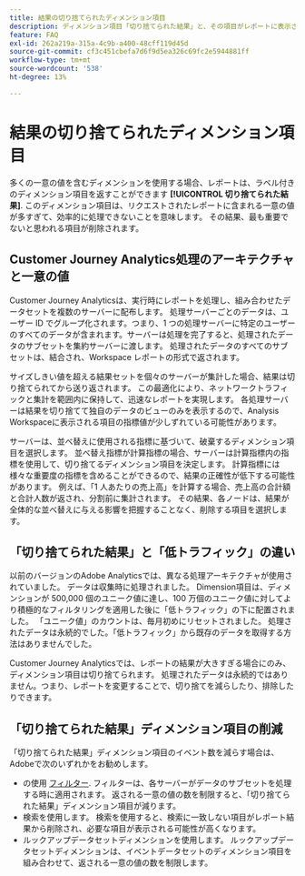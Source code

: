 ```yaml
---
title: 結果の切り捨てられたディメンション項目
description: ディメンション項目「切り捨てられた結果」と、その項目がレポートに表示される理由を説明します。
feature: FAQ
exl-id: 262a219a-315a-4c9b-a400-48cff119d45d
source-git-commit: cf3c451cbefa7d6f9d5ea326c69fc2e5944881ff
workflow-type: tm+mt
source-wordcount: '538'
ht-degree: 13%

---
```


# 結果の切り捨てられたディメンション項目

多くの一意の値を含むディメンションを使用する場合、レポートは、ラベル付きのディメンション項目を返すことができます **[!UICONTROL 切り捨てられた結果]**. このディメンション項目は、リクエストされたレポートに含まれる一意の値が多すぎて、効率的に処理できないことを意味します。 その結果、最も重要でないと思われる項目が削除されます。

## Customer Journey Analytics処理のアーキテクチャと一意の値

Customer Journey Analyticsは、実行時にレポートを処理し、組み合わせたデータセットを複数のサーバーに配布します。 処理サーバーごとのデータは、ユーザー ID でグループ化されます。つまり、1 つの処理サーバーに特定のユーザーのすべてのデータが含まれます。サーバーは処理を完了すると、処理されたデータのサブセットを集約サーバーに渡します。 処理されたデータのすべてのサブセットは、結合され、Workspace レポートの形式で返されます。

サイズしきい値を超える結果セットを個々のサーバーが集計した場合、結果は切り捨てられてから送り返されます。 この最適化により、ネットワークトラフィックと集計を範囲内に保持して、迅速なレポートを実現します。 各処理サーバーは結果を切り捨てて独自のデータのビューのみを表示するので、Analysis Workspaceに表示される項目の指標値が少しずれている可能性があります。

サーバーは、並べ替えに使用される指標に基づいて、破棄するディメンション項目を選択します。 並べ替え指標が計算指標の場合、サーバーは計算指標内の指標を使用して、切り捨てるディメンション項目を決定します。 計算指標には様々な重要度の指標を含めることができるので、結果の正確性が低下する可能性があります。 例えば、「1 人あたりの売上高」を計算する場合、売上高の合計額と合計人数が返され、分割前に集計されます。 その結果、各ノードは、結果が全体的な並べ替えに与える影響を把握することなく、削除する項目を選択します。

## 「切り捨てられた結果」と「低トラフィック」の違い

以前のバージョンのAdobe Analyticsでは、異なる処理アーキテクチャが使用されていました。 データは収集時に処理されました。 Dimension項目は、ディメンションが 500,000 個のユニーク値に達し、100 万個のユニーク値に対してより積極的なフィルタリングを適用した後に「低トラフィック」の下に配置されました。 「ユニーク値」のカウントは、毎月初めにリセットされました。 処理されたデータは永続的でした。「低トラフィック」から既存のデータを取得する方法はありませんでした。

Customer Journey Analyticsでは、レポートの結果が大きすぎる場合にのみ、ディメンション項目は切り捨てられます。 処理されたデータは永続的ではありません。つまり、レポートを変更することで、切り捨てを減らしたり、排除したりできます。

## 「切り捨てられた結果」ディメンション項目の削減

「切り捨てられた結果」ディメンション項目のイベント数を減らす場合は、Adobeで次のいずれかをお勧めします。

* の使用 [フィルター](/help/components/filters/create-filters.md). フィルターは、各サーバーがデータのサブセットを処理する時に適用されます。 返される一意の値の数を制限すると、「切り捨てられた結果」ディメンション項目が減ります。
* 検索を使用します。 検索を使用すると、検索に一致しない項目がレポート結果から削除され、必要な項目が表示される可能性が高くなります。
* ルックアップデータセットディメンションを使用します。 ルックアップデータセットディメンションは、イベントデータセットのディメンション項目を組み合わせて、返される一意の値の数を制限します。
